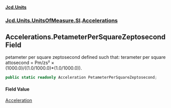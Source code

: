 #### [Jcd.Units](index.md 'index')
### [Jcd.Units.UnitsOfMeasure.SI](Jcd.Units.UnitsOfMeasure.SI.md 'Jcd.Units.UnitsOfMeasure.SI').[Accelerations](Accelerations.md 'Jcd.Units.UnitsOfMeasure.SI.Accelerations')

## Accelerations.PetameterPerSquareZeptosecond Field

petameter per square zeptosecond defined such that: terameter per square attosecond = Pm/zs² ×  
(1000.0)/((1.0/1000.0)*(1.0/1000.0)).

```csharp
public static readonly Acceleration PetameterPerSquareZeptosecond;
```

#### Field Value
[Acceleration](Acceleration.md 'Jcd.Units.UnitTypes.Acceleration')